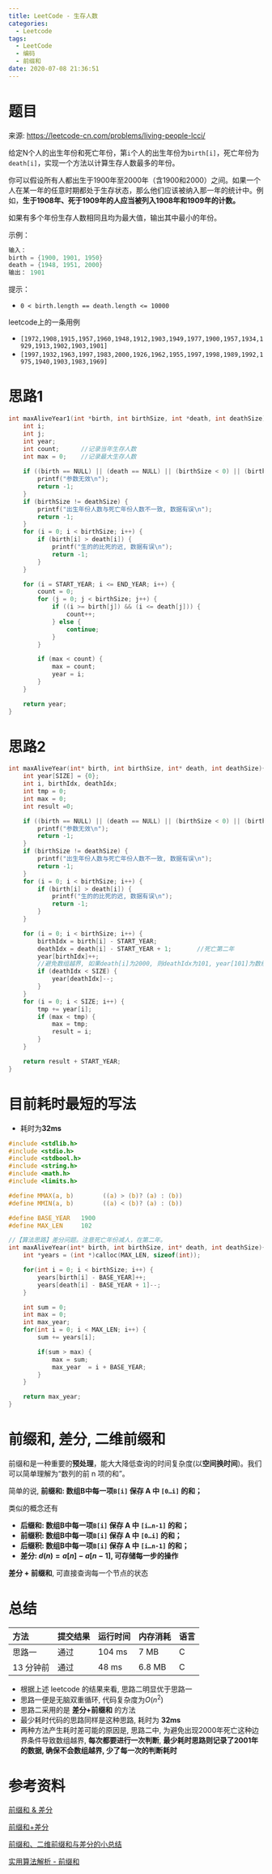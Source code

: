 ```yaml
---
title: LeetCode - 生存人数
categories:
  - Leetcode
tags:
  - LeetCode
  - 编码
  - 前缀和
date: 2020-07-08 21:36:51
---
```




# 题目

来源: https://leetcode-cn.com/problems/living-people-lcci/

给定N个人的出生年份和死亡年份，第`i`个人的出生年份为`birth[i]`，死亡年份为`death[i]`，实现一个方法以计算生存人数最多的年份。

你可以假设所有人都出生于1900年至2000年（含1900和2000）之间。如果一个人在某一年的任意时期都处于生存状态，那么他们应该被纳入那一年的统计中。例如，**生于1908年、死于1909年的人应当被列入1908年和1909年的计数。**

如果有多个年份生存人数相同且均为最大值，输出其中最小的年份。

示例：



```c
输入：
birth = {1900, 1901, 1950}
death = {1948, 1951, 2000}
输出： 1901
```


提示：

- `0 < birth.length == death.length <= 10000`

leetcode上的一条用例

- `[1972,1908,1915,1957,1960,1948,1912,1903,1949,1977,1900,1957,1934,1929,1913,1902,1903,1901]`
- `[1997,1932,1963,1997,1983,2000,1926,1962,1955,1997,1998,1989,1992,1975,1940,1903,1983,1969]`

# 思路1

```c
int maxAliveYear1(int *birth, int birthSize, int *death, int deathSize) {
    int i;
    int j;
    int year;
    int count;      //记录当年生存人数
    int max = 0;    //记录最大生存人数
    
    if ((birth == NULL) || (death == NULL) || (birthSize < 0) || (birthSize > 10000)) {
        printf("参数无效\n");
        return -1;
    }
    if (birthSize != deathSize) {
        printf("出生年份人数与死亡年份人数不一致, 数据有误\n");
        return -1;
    }
    for (i = 0; i < birthSize; i++) {
        if (birth[i] > death[i]) {
            printf("生的的比死的迟, 数据有误\n");
            return -1;
        }
    }

    for (i = START_YEAR; i <= END_YEAR; i++) {
        count = 0;
        for (j = 0; j < birthSize; j++) {
            if ((i >= birth[j]) && (i <= death[j])) {
                count++;
            } else {
                continue;
            }
        }

        if (max < count) {
            max = count;
            year = i;
        }
    }

    return year;
}
```



# 思路2

```c
int maxAliveYear(int* birth, int birthSize, int* death, int deathSize){
    int year[SIZE] = {0};
    int i, birthIdx, deathIdx;
    int tmp = 0;
    int max = 0;
    int result =0;

    if ((birth == NULL) || (death == NULL) || (birthSize < 0) || (birthSize > 10000)) {
        printf("参数无效\n");
        return -1;
    }
    if (birthSize != deathSize) {
        printf("出生年份人数与死亡年份人数不一致, 数据有误\n");
        return -1;
    }
    for (i = 0; i < birthSize; i++) {
        if (birth[i] > death[i]) {
            printf("生的的比死的迟, 数据有误\n");
            return -1;
        }
    }

    for (i = 0; i < birthSize; i++) {
        birthIdx = birth[i] - START_YEAR;
        deathIdx = death[i] - START_YEAR + 1;		//死亡第二年
        year[birthIdx]++;
        //避免数组越界, 如果death[i]为2000, 则deathIdx为101, year[101]为数组越界
        if (deathIdx < SIZE) {
            year[deathIdx]--;
        }
    }
    for (i = 0; i < SIZE; i++) {
        tmp += year[i];
        if (max < tmp) {
            max = tmp;
            result = i;
        }
    }

    return result + START_YEAR;
}
```



# 目前耗时最短的写法

- 耗时为**32ms**

```c
#include <stdlib.h>
#include <stdio.h>
#include <stdbool.h>
#include <string.h>
#include <math.h>
#include <limits.h>

#define MMAX(a, b)        ((a) > (b)? (a) : (b))
#define MMIN(a, b)        ((a) < (b)? (a) : (b))

#define BASE_YEAR   1900
#define MAX_LEN     102

//【算法思路】差分问题。注意死亡年份减人，在第二年。
int maxAliveYear(int* birth, int birthSize, int* death, int deathSize){
    int *years = (int *)calloc(MAX_LEN, sizeof(int));

    for(int i = 0; i < birthSize; i++) {
        years[birth[i] - BASE_YEAR]++;
        years[death[i] - BASE_YEAR + 1]--;
    }

    int sum = 0;
    int max = 0;
    int max_year;
    for(int i = 0; i < MAX_LEN; i++) {
        sum += years[i];

        if(sum > max) {
            max = sum;
            max_year  = i + BASE_YEAR;
        }
    }

    return max_year;
}
```



# 前缀和, 差分, 二维前缀和

前缀和是一种重要的**预处理**，能大大降低查询的时间复杂度(以**空间换时间**)。我们可以简单理解为“数列的前 n 项的和”。

简单的说, **前缀和: 数组B中每一项`B[i]` 保存 A 中 `[0…i]` 的和；**

类似的概念还有

-  **后缀和: 数组B中每一项`B[i]` 保存 A 中 `[i…n-1]` 的和；**
-  **前缀积: 数组B中每一项`B[i]` 保存 A 中 `[0…i]` 的和；**
-  **后缀积: 数组B中每一项`B[i]` 保存 A 中 `[i…n-1]` 的和；**
-  **差分: $d(n) = a[n] - a[n-1]$, 可存储每一步的操作**

**差分 + 前缀和**, 可直接查询每一个节点的状态

# 总结

| 方法      | 提交结果 | 运行时间 | 内存消耗 | 语言 |
| :-------- | :------- | :------- | :------- | :--- |
| 思路一    | 通过     | 104 ms   | 7 MB     | C    |
| 13 分钟前 | 通过     | 48 ms    | 6.8 MB   | C    |

- 根据上述 leetcode 的结果来看, 思路二明显优于思路一
- 思路一便是无脑双重循环, 代码复杂度为$O(n^2)$
- 思路二采用的是 **差分+前缀和** 的方法
- 最少耗时代码的思路同样是这种思路,  耗时为 **32ms**
- 两种方法产生耗时差可能的原因是, 思路二中, 为避免出现2000年死亡这种边界条件导致数组越界, **每次都要进行一次判断**,  **最少耗时思路则记录了2001年的数据, 确保不会数组越界, 少了每一次的判断耗时**



# 参考资料

[前缀和 & 差分](https://oi-wiki.org/basic/prefix-sum/)

[前缀和+差分](https://www.jianshu.com/p/fc2c30576e92)

[前缀和、二维前缀和与差分的小总结](https://blog.csdn.net/k_r_forever/article/details/81775899)

[实用算法解析 - 前缀和](https://segmentfault.com/a/1190000022853798)